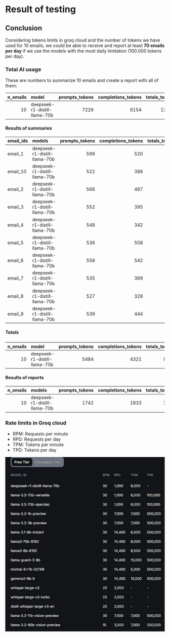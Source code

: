 # Result of testing

## Conclusion

Considering tokens limits in groq cloud and the number of tokens we have used for 10 emails, we could be able to receive and report at least **70 emails per day** if we use the models with the most daily limitation (100.000 tokens per day).

### Total AI usage

These are numbers to summarize 10 emails and create a report with all of them:

|   n_emails | model                         |   prompts_tokens |   completions_tokens |   totals_tokens |
|-----------:|:------------------------------|-----------------:|---------------------:|----------------:|
|         10 | deepseek-r1-distill-llama-70b |             7226 |                 6154 |           13380 |

#### Results of summaries

| email_ids   | models                        |   prompts_tokens |   completions_tokens |   totals_tokens |
|:------------|:------------------------------|-----------------:|---------------------:|----------------:|
| email_1     | deepseek-r1-distill-llama-70b |              599 |                  520 |            1119 |
| email_10    | deepseek-r1-distill-llama-70b |              522 |                  386 |             908 |
| email_2     | deepseek-r1-distill-llama-70b |              568 |                  487 |            1055 |
| email_3     | deepseek-r1-distill-llama-70b |              552 |                  395 |             947 |
| email_4     | deepseek-r1-distill-llama-70b |              548 |                  342 |             890 |
| email_5     | deepseek-r1-distill-llama-70b |              536 |                  508 |            1044 |
| email_6     | deepseek-r1-distill-llama-70b |              558 |                  542 |            1100 |
| email_7     | deepseek-r1-distill-llama-70b |              535 |                  369 |             904 |
| email_8     | deepseek-r1-distill-llama-70b |              527 |                  328 |             855 |
| email_9     | deepseek-r1-distill-llama-70b |              539 |                  444 |             983 |

##### Totals

|   n_emails | model                         |   prompts_tokens |   completions_tokens |   totals_tokens |
|-----------:|:------------------------------|-----------------:|---------------------:|----------------:|
|         10 | deepseek-r1-distill-llama-70b |             5484 |                 4321 |            9805 |

#### Results of reports

|   n_emails | models                        |   prompts_tokens |   completions_tokens |   totals_tokens |
|-----------:|:------------------------------|-----------------:|---------------------:|----------------:|
|         10 | deepseek-r1-distill-llama-70b |             1742 |                 1833 |            3575 |

### Rate limits in Groq cloud

* RPM: Requests per minute
* RPD: Requests per day
* TPM: Tokens per minute
* TPD: Tokens per day

![rate-limits](rate-limits-groq.PNG)
